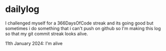 # dailylog
I challenged myself for a 366DaysOfCode streak and its going good but sometimes i do something that i can't push on github so I'm making this log so that my git commit streak looks alive.

11th January 2024: I'm alive

